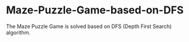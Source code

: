 # Maze-Puzzle-Game-based-on-DFS
The Maze Puzzle Game is solved based on DFS (Depth First Search) algorithm.
